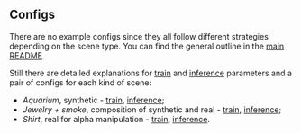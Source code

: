 ## Configs
There are no example configs since they all follow different strategies depending on the scene type. You can find the general outline in the [main README](https://github.com/mvkolos/npbg/tree/transpr#scene-types-and-training-strategies).

Still there are detailed explanations for [train](https://github.com/mvkolos/npbg/blob/transpr/configs/train/train_explained.yaml) and [inference](https://github.com/mvkolos/npbg/blob/transpr/configs/infer/inference_explained.yaml) parameters and a pair of configs for each kind of scene:
* *Aquarium*, synthetic - [train](https://github.com/mvkolos/npbg/blob/transpr/configs/train/train_aquarium.yaml), [inference](https://github.com/mvkolos/npbg/blob/transpr/configs/infer/aquarium.yaml);
* *Jewelry + smoke*, composition of synthetic and real - [train](https://github.com/mvkolos/npbg/blob/transpr/configs/train/train_jewel_smoke.yaml), [inference](https://github.com/mvkolos/npbg/blob/transpr/configs/infer/jewelry_smoke.yaml);
* *Shirt*, real for alpha manipulation - [train](https://github.com/mvkolos/npbg/blob/transpr/configs/train/train_shirt.yaml), [inference](https://github.com/mvkolos/npbg/blob/transpr/configs/infer/shirt.yaml).
